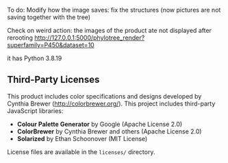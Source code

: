 To do:
Modify how the image saves: fix the structures (now pictures are not saving together with the tree)

Check on weird action: the images of the product ate not displayed after rerooting http://127.0.0.1:5000/phylotree_render?superfamily=P450&dataset=10

it has
Python 3.8.19

## Third-Party Licenses
This product includes color
specifications and designs developed by Cynthia Brewer
(http://colorbrewer.org/).
This project includes third-party JavaScript libraries:

- **Colour Palette Generator** by Google (Apache License 2.0)
- **ColorBrewer** by Cynthia Brewer and others (Apache License 2.0)
- **Solarized** by Ethan Schoonover (MIT License)

License files are available in the `licenses/` directory.